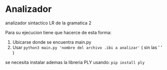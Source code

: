 # Analizador
analizador sintactico LR de la gramatica 2

Para su ejecucion tiene que hacerce de esta forma:
1. Ubicarse donde se encuentra main.py
2. Usar ``` python3 main.py 'nombre del archivo .ibi a analizar' ```  ( sin las ' ' )

se necesita instalar ademas la libreria PLY usando: ```pip install ply ```
